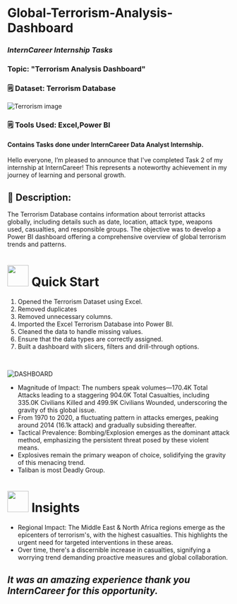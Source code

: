 # Global-Terrorism-Analysis-Dashboard
###  *InternCareer Internship Tasks*

### Topic: "Terrorism Analysis Dashboard"
### 🗒 Dataset: Terrorism Database



![Terrorism image](https://github.com/Swati-Latta/Global-Terrorism-Analysis-Dashboard/assets/134490572/3810dc69-bf79-4460-9b41-d2ae19f7a530)




### 🗒 Tools Used: Excel,Power BI

#### Contains Tasks done under InternCareer Data Analyst Internship.

Hello everyone, I’m pleased to announce that I've completed Task 2 of my internship at InternCareer! This represents a noteworthy achievement in my journey of learning and personal growth.

## 📝 Description:
The Terrorism Database contains information about terrorist attacks globally, including details such as date, location, attack type, weapons used, casualties, and responsible groups. The objective was to develop a Power BI dashboard offering a comprehensive overview of global terrorism trends and patterns.



# <img src="https://user-images.githubusercontent.com/106439762/181937125-2a4b22a3-f8a9-4226-bbd3-df972f9dbbc4.gif" width="48" height="48" > Quick Start

1. Opened the Terrorism Dataset using Excel.
2. Removed duplicates
3. Removed unnecessary columns.
4. Imported the Excel Terrorism Database into Power BI.
5. Cleaned the data to handle missing values.
6. Ensure that the data types are correctly assigned.
7. Built a dashboard with slicers, filters and drill-through options.

<br>

![DASHBOARD](https://github.com/Swati-Latta/Global-Terrorism-Analysis-Dashboard/assets/134490572/5a6fa0bc-a652-4809-a82f-224739b517f7)

- Magnitude of Impact: The numbers speak volumes—170.4K Total Attacks leading to a staggering 904.0K Total Casualties, including 335.0K Civilians Killed and 499.9K Civilians Wounded, underscoring the gravity of this global issue.
- From 1970 to 2020, a fluctuating pattern in attacks emerges, peaking around 2014 (16.1k attack) and gradually subsiding thereafter.
- Tactical Prevalence: Bombing/Explosion emerges as the dominant attack method, emphasizing the persistent threat posed by these violent means.
- Explosives remain the primary weapon of choice, solidifying the gravity of this menacing trend.
- Taliban is most Deadly Group.

# <img src=https://user-images.githubusercontent.com/106439762/178428775-03d67679-9aa4-4b08-91e9-6eb6ed8faf66.gif  width="48" height="48"> Insights 
- Regional Impact: The Middle East & North Africa regions emerge as the epicenters of terrorism's, with the highest casualties. This highlights the urgent need for targeted interventions in these areas.
- Over time, there's a discernible increase in casualties, signifying a worrying trend demanding proactive measures and global collaboration.

## *It was an amazing experience thank you InternCareer for this opportunity.*
